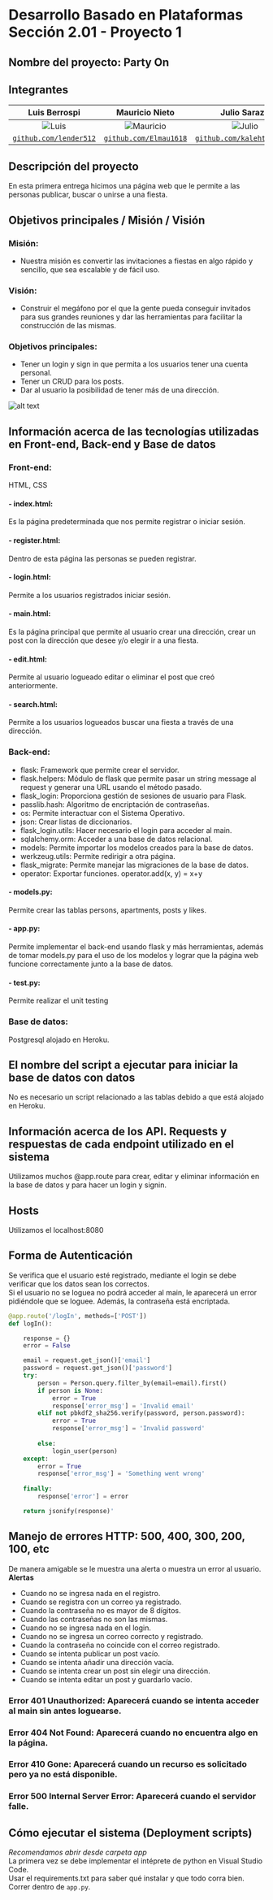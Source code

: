 # Desarrollo Basado en Plataformas Sección 2.01 - Proyecto 1

## Nombre del proyecto: Party On

## Integrantes

| <a target="_blank">**Luis Berrospi**</a> | <a target="_blank">**Mauricio Nieto**</a> | <a target="_blank">**Julio Sarazu**</a> |<a target="_blank">**Adrián Boza**</a> |
| :---: | :---:| :---:| :---:|
| ![Luis](https://avatars2.githubusercontent.com/u/52045791?v=3&s=150) | ![Mauricio](https://avatars.githubusercontent.com/u/63524901?v=4) | ![Julio](https://avatars.githubusercontent.com/u/40171658?s=64&v=4) | ![Adrian](https://avatars.githubusercontent.com/u/40300535?v=4) |
| <a href="https://github.com/lender512" target="_blank">`github.com/lender512`</a> | <a href="https://github.com/Elmau1618" target="_blank">`github.com/Elmau1618`</a> | <a href="https://github.com/kalehtfree123" target="_blank">`github.com/kalehtfree123`</a> |<a href="https://github.com/adrianboza" target="_blank">`github.com/adrianboza`</a> |

## Descripción del proyecto

En esta primera entrega hicimos una página web que le permite a las personas publicar, buscar o unirse a una fiesta.

## Objetivos principales / Misión / Visión
### Misión:
- Nuestra misión es convertir las invitaciones a fiestas en algo rápido y sencillo, que sea escalable y de fácil uso.

### Visión:
- Construir el megáfono por el que la gente pueda conseguir invitados para sus grandes reuniones y dar las herramientas para facilitar la construcción de las mismas.

### Objetivos principales:
- Tener un login y sign in que permita a los usuarios tener una cuenta personal.
- Tener un CRUD para los posts.
- Dar al usuario la posibilidad de tener más de una dirección.

![alt text](https://i.imgur.com/LXFWaSy.jpg)

## Información acerca de las tecnologías utilizadas en Front-end, Back-end y Base de datos
### Front-end:
HTML, CSS
#### - index.html:  
Es la página predeterminada que nos permite registrar o iniciar sesión.
#### - register.html:  
Dentro de esta página las personas se pueden registrar.
#### - login.html:  
Permite a los usuarios registrados iniciar sesión.
#### - main.html:  
Es la página principal que permite al usuario crear una dirección, crear un post con la dirección que desee y/o elegir ir a una fiesta.
#### - edit.html:  
Permite al usuario logueado editar o eliminar el post que creó anteriormente.
#### - search.html:  
Permite a los usuarios logueados buscar una fiesta a través de una dirección.
### Back-end:
- flask: Framework que permite crear el servidor.
- flask.helpers: Módulo de flask que permite pasar un string message al request y generar una URL usando el método pasado.
- flask_login: Proporciona gestión de sesiones de usuario para Flask.
- passlib.hash: Algoritmo de encriptación de contraseñas.
- os: Permite interactuar con el Sistema Operativo.
- json: Crear listas de diccionarios.
- flask_login.utils: Hacer necesario el login para acceder al main.
- sqlalchemy.orm: Acceder a una base de datos relacional.
- models: Permite importar los modelos creados para la base de datos.
- werkzeug.utils: Permite redirigir a otra página.
- flask_migrate: Permite manejar las migraciones de la base de datos.
- operator: Exportar funciones. operator.add(x, y) = x+y

#### - models.py:  
Permite crear las tablas persons, apartments, posts y likes.  
#### - app.py:
Permite implementar el back-end usando flask y más herramientas, además de tomar models.py para el uso de los modelos y lograr que la página web funcione correctamente junto a la base de datos.
#### - test.py:
Permite realizar el unit testing
### Base de datos:
Postgresql alojado en Heroku.

## El nombre del script a ejecutar para iniciar la base de datos con datos

No es necesario un script relacionado a las tablas debido a que está alojado en Heroku.

## Información acerca de los API. Requests y respuestas de cada endpoint utilizado en el sistema
Utilizamos muchos @app.route para crear, editar y eliminar información en la base de datos y para hacer un login y signin.
## Hosts
Utilizamos el localhost:8080
## Forma de Autenticación
Se verifica que el usuario esté registrado, mediante el login se debe verificar que los datos sean los correctos.  
Si el usuario no se loguea no podrá acceder al main, le aparecerá un error pidiéndole que se loguee.
Además, la contraseña está encriptada.
```python
@app.route('/logIn', methods=['POST'])
def logIn():

    response = {}
    error = False

    email = request.get_json()['email']
    password = request.get_json()['password']
    try: 
        person = Person.query.filter_by(email=email).first()
        if person is None:
            error = True
            response['error_msg'] = 'Invalid email'
        elif not pbkdf2_sha256.verify(password, person.password):
            error = True
            response['error_msg'] = 'Invalid password'
            
        else:
            login_user(person)
    except:
        error = True
        response['error_msg'] = 'Something went wrong'
        
    finally:
        response['error'] = error

    return jsonify(response)'
```


## Manejo de errores HTTP: 500, 400, 300, 200, 100, etc
De manera amigable se le muestra una alerta o muestra un error al usuario.  
**Alertas**
- Cuando no se ingresa nada en el registro.
- Cuando se registra con un correo ya registrado.
- Cuando la contraseña no es mayor de 8 dígitos.
- Cuando las contraseñas no son las mismas.
- Cuando no se ingresa nada en el login.
- Cuando no se ingresa un correo correcto y registrado.
- Cuando la contraseña no coincide con el correo registrado.
- Cuando se intenta publicar un post vacío. 
- Cuando se intenta añadir una dirección vacía.
- Cuando se intenta crear un post sin elegir una dirección.
- Cuando se intenta editar un post y guardarlo vacío.  
### Error 401 Unauthorized: Aparecerá cuando se intenta acceder al main sin antes loguearse.
### Error 404 Not Found: Aparecerá cuando no encuentra algo en la página.
### Error 410 Gone: Aparecerá cuando un recurso es solicitado pero ya no está disponible.
### Error 500 Internal Server Error: Aparecerá cuando el servidor falle.


## Cómo ejecutar el sistema (Deployment scripts)
*Recomendamos abrir desde carpeta app*  
La primera vez se debe implementar el intéprete de python en Visual Studio Code.  
Usar el requirements.txt para saber qué instalar y que todo corra bien.  
Correr dentro de `app.py`.


